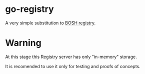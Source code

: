 # go-registry

A very simple substitution to [BOSH registry](https://github.com/cloudfoundry/bosh/tree/master/bosh-registry). 

# Warning

At this stage this Registry server has only "in-memory" storage.

It is recomended to use it only for testing and proofs of concepts.
